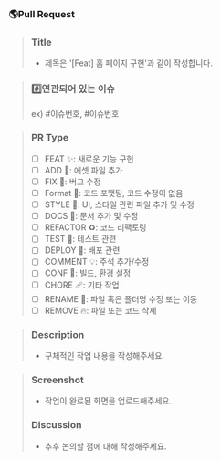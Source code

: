 ### 🌎Pull Request

> ### Title
>
> - 제목은 '[Feat] 홈 페이지 구현'과 같이 작성합니다.

> ### #️⃣연관되어 있는 이슈
>
> ex) #이슈번호, #이슈번호

> ### PR Type
>
> - [ ] FEAT :sparkles:: 새로운 기능 구현
> - [ ] ADD :bento:: 에셋 파일 추가
> - [ ] FIX :bug:: 버그 수정
> - [ ] Format :art:: 코드 포맷팅, 코드 수정이 없음
> - [ ] STYLE :lipstick:: UI, 스타일 관련 파일 추가 및 수정
> - [ ] DOCS :memo:: 문서 추가 및 수정
> - [ ] REFACTOR :recycle:: 코드 리팩토링
> - [ ] TEST :clown_face:: 테스트 관련
> - [ ] DEPLOY :rocket:: 배포 관련
> - [ ] COMMENT :bulb:: 주석 추가/수정
> - [ ] CONF :green_heart:: 빌드, 환경 설정
> - [ ] CHORE :adhesive_bandage:: 기타 작업
> - [ ] RENAME :truck:: 파일 혹은 폴더명 수정 또는 이동
> - [ ] REMOVE :fire:: 파일 또는 코드 삭제

> ### Description
>
> - 구체적인 작업 내용을 작성해주세요.

> ### Screenshot
>
> - 작업이 완료된 화면을 업로드해주세요.
>
> ### Discussion
>
> - 추후 논의할 점에 대해 작성해주세요.
